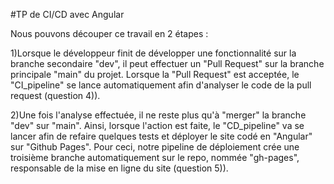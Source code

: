 #TP de CI/CD avec Angular

Nous pouvons découper ce travail en 2 étapes :

1)Lorsque le développeur finit de développer une fonctionnalité sur la branche secondaire "dev", il peut effectuer un "Pull Request" sur la branche principale "main" du projet. Lorsque la "Pull Request" est acceptée, le "CI_pipeline" se lance automatiquement afin d'analyser le code de la pull request (question 4)).

2)Une fois l'analyse effectuée, il ne reste plus qu'à "merger" la branche "dev" sur "main". Ainsi, lorsque l'action est faite, le "CD_pipeline" va se lancer afin de refaire quelques tests et déployer le site codé en "Angular" sur "Github Pages". Pour ceci, notre pipeline de déploiement crée une troisième branche automatiquement sur le repo, nommée "gh-pages", responsable de la mise en ligne du site (question 5)).

